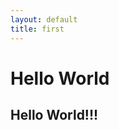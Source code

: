 ```yaml
---
layout: default
title: first
---
```



Hello World
===============

Hello World!!!
----------------
